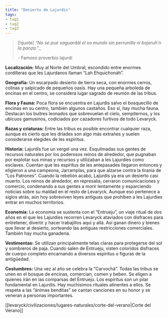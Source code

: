 ```yaml
---
title: "Desierto de Lajurdis"
tags: 
- tag1
- tag2
- tag3
---
```


> [!quote]
> _“No se pué saguardál el so mundo sin perrunilla ni bojeruh'n la panza._”_
> 
> \- Famoso proverbio lajurdí

**Localización:** Muy al Norte del Umbral, escondido entre enormes cordilleras que les Lajurdanos llaman “Lah Ehquichonáh”.

**Geografía:** Un escarpado desierto de tierra seca, con enormes cerros, colinas y salpicado de pequeños oasis. Hay una pequeña arboleda de encinas en el centro, se considera lugar sagrado de reunión de las tribus.

**Flora y Fauna:** Poca flora se encuentra en Lajurdis salvo el bosquecillo de encinas en su centro, también algunos castaños. Eso sí, hay mucha fauna. Destacan los buitres leonados que sobrevuelan el cielo, sempiternos, y los ubicuos gamusinos, codiciados por cazadores furtivos de todo Levaryck.

**Razas y criaturas:** Entre las tribus es posible encontrar cualquier raza, aunque es cierto que les dríades son algo más extrañes y suelen considerarse elegides de les espíritus.

**Historia:** Lajurdis fue un vergel una vez. Esquilmadas sus gentes de recursos naturales por los poderosos reinos de alrededor, que pugnaban por explotar sus minas y recursos y utilizaban a les Lajurdíes como esclaves. Cuentan que les espíritus de les antepasades llegaron entonces y eligieron a una campeona, Jarramplas, para que alzarse contra la tiranía de “Los Patrones”. Cuando la rebelión acabó, Lajurdis ya era un desierto casi muerto. Los reinos de alrededor, en represalia, cerraron comunicaciones y comercio, condenando a sus gentes a morir lentamente y esparciendo noticias sobre su maldad en el resto de Levaryck. Aunque eso pertenece a siglos atrás, aún hoy sobreviven leyes antiguas que prohíben a les Lajurdíes entrar en muchos territorios.

**Economía:** La economía se sustenta con el “Entrueju”, un viaje ritual de dos años en el que les Lajurdíes recorren Levaryck ataviados con disfraces para entretener, divertir y hacer trabajillos aquí y allá. Así ganan dinero y bienes que llevar al desierto, sorteando las antiguas restricciones comerciales. También hay mucha ganadería.

**Vestimentas:** Se utilizan principalmente telas claras para protegerse del sol y sombreros de paja. Cuando salen de Entrueju, visten coloridos disfraces de cuerpo completo encarnando a diversos espíritus o figuras de la antigüedad.

**Costumbres:** Una vez al año se celebra la “Carvochá”. Todas las tribus se unen en el bosque de encinas, comercian, comen y beben. Se eligen a quienes irán en las comparsas del Entrueju. Los espíritus son un pilar fundamental en Lajurdis. Hay muchísimos rituales atinentes a ellos. Se respeta a las “ánimas benditas” se cantan canciones en su honor y se veneran a personas importantes.

[[levaryck/civilizaciones/lugares-naturales/corte-del-verano|Corte del Verano]]